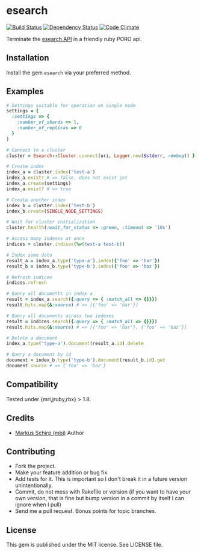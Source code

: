 esearch
=======

[![Build Status](https://secure.travis-ci.org/mbj/esearch.png?branch=master)](http://travis-ci.org/mbj/esearch)
[![Dependency Status](https://gemnasium.com/mbj/esearch.png)](https://gemnasium.com/mbj/esearch)
[![Code Climate](https://codeclimate.com/github/mbj/esearch.png)](https://codeclimate.com/github/mbj/esearch)

Terminate the [esearch API](http://www.esearch.org/guide/reference/api/) in a friendly ruby PORO api.

Installation
------------

Install the gem `esearch` via your preferred method.

Examples
--------

```ruby
# Settings suitable for operation on single node
settings = {
  :settings => {
    :number_of_shards => 1,
    :number_of_replicas => 0
  }
)

# Connect to a cluster
cluster = Esearch::Cluster.connect(uri, Logger.new($stderr, :debug)) }

# Create index 
index_a = cluster.index('test-a')
index_a.exist? # => false, does not exist jet
index_a.create(settings) 
index_a.exist? # => true

# Create another index
index_b = cluster.index('test-b')
index_b.create(SINGLE_NODE_SETTINGS)

# Wait for cluster initialization
cluster.health(:wait_for_status => :green, :timeout => '10s')

# Access many indexes at once
indices = cluster.indices(%w(test-a test-b))

# Index some data
result_a = index_a.type('type-a').index({'foo' => 'bar'})
result_b = index_b.type('type-b').index({'foo' => 'baz'})

# Refresh indices
indices.refresh

# Query all documents in index a
result = index_a.search({:query => { :match_all => {}}})
result.hits.map(&:source) # => [{'foo' => 'bar'}]

# Query all documents across two indexes
result = indices.search({:query => { :match_all => {}}})
result.hits.map(&:source) # => [{'foo' => 'bar'}, {'foo' => 'baz'}]

# Delete a document
index_a.type('type-a').document(result_a.id).delete

# Query a document by id
document = index_b.type('type-b').document(result_b.id).get
document.source # => {'foo' => 'baz'}
```

Compatibility
-------------

Tested under {mri,jruby,rbx} > 1.8.

Credits
-------

* [Markus Schirp (mbj)](https://github.com/mbj) Author

Contributing
-------------

* Fork the project.
* Make your feature addition or bug fix.
* Add tests for it. This is important so I don't break it in a
  future version unintentionally.
* Commit, do not mess with Rakefile or version
  (if you want to have your own version, that is fine but bump version in a commit by itself I can ignore when I pull)
* Send me a pull request. Bonus points for topic branches.

License
-------

This gem is published under the MIT license. See LICENSE file.
